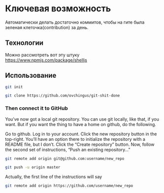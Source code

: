 # Ключевая возможность

Автоматически делать достаточно коммитов, чтобы на гите была зеленая клеточка(contribution) за день.

## Технологии

Можно рассмотреть вот эту штуку
<https://www.npmjs.com/package/shelljs>

## Использование

```bash
git init
```

```bash
git clone https://github.com/ovchingus/git-shit-done
```

### Then connect it to GitHub

You’ve now got a local git repository. You can use git locally, like that, if you want. But if you want the thing to have a home on github, do the following.

Go to github.
Log in to your account.
Click the new repository button in the top-right. You’ll have an option there to initialize the repository with a README file, but I don’t.
Click the “Create repository” button.
Now, follow the second set of instructions, “Push an existing repository…”

```bash
git remote add origin git@github.com:username/new_repo
```

```bash
git push -u origin master
```

Actually, the first line of the instructions will say

```bash
git remote add origin https://github.com/username/new_repo
```